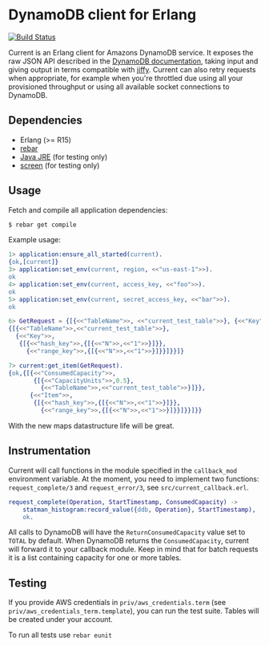 # DynamoDB client for Erlang

[![Build Status](https://travis-ci.org/GameAnalytics/current.svg?branch=master)](https://travis-ci.org/GameAnalytics/current)

Current is an Erlang client for Amazons DynamoDB service. It exposes
the raw JSON API described in the [DynamoDB documentation], taking
input and giving output in terms compatible with [jiffy][]. Current
can also retry requests when appropriate, for example when you're
throttled due using all your provisioned throughput or using all
available socket connections to DynamoDB.

## Dependencies
* Erlang (>= R15)
* [rebar][]
* [Java JRE][] (for testing only)
* [screen][] (for testing only)


## Usage

Fetch and compile all application dependencies:
```bash
$ rebar get compile
```

Example usage:
```erlang
1> application:ensure_all_started(current).
{ok,[current]}
3> application:set_env(current, region, <<"us-east-1">>).
ok
4> application:set_env(current, access_key, <<"foo">>).
ok
5> application:set_env(current, secret_access_key, <<"bar">>).
ok

6> GetRequest = {[{<<"TableName">>, <<"current_test_table">>}, {<<"Key">>, {[{<<"hash_key">>, {[{<<"N">>, <<"1">>}]}}, {<<"range_key">>, {[{<<"N">>, <<"1">>}]}}]}}]}.
{[{<<"TableName">>,<<"current_test_table">>},
  {<<"Key">>,
   {[{<<"hash_key">>,{[{<<"N">>,<<"1">>}]}},
     {<<"range_key">>,{[{<<"N">>,<<"1">>}]}}]}}]}

7> current:get_item(GetRequest).
{ok,{[{<<"ConsumedCapacity">>,
       {[{<<"CapacityUnits">>,0.5},
         {<<"TableName">>,<<"current_test_table">>}]}},
      {<<"Item">>,
       {[{<<"hash_key">>,{[{<<"N">>,<<"1">>}]}},
         {<<"range_key">>,{[{<<"N">>,<<"1">>}]}}]}}]}}
```

With the new maps datastructure life will be great.

## Instrumentation

Current will call functions in the module specified in the
`callback_mod` environment variable. At the moment, you need to
implement two functions: `request_complete/3` and `request_error/3`,
see `src/current_callback.erl`.

```erlang
request_complete(Operation, StartTimestamp, ConsumedCapacity) ->
    statman_histogram:record_value({ddb, Operation}, StartTimestamp),
    ok.
```

All calls to DynamoDB will have the `ReturnConsumedCapacity` value set
to ```TOTAL``` by default. When DynamoDB returns the
`ConsumedCapacity`, current will forward it to your callback
module. Keep in mind that for batch requests it is a list containing
capacity for one or more tables.

## Testing

If you provide AWS credentials in `priv/aws_credentials.term` (see
`priv/aws_credentials_term.template`), you can run the test
suite. Tables will be created under your account.

To run all tests use `rebar eunit`


[jiffy]: https://github.com/davisp/jiffy
[lhttpc]: https://github.com/ferd/lhttpc
[DynamoDB documentation]: http://docs.aws.amazon.com/amazondynamodb/latest/APIReference/Welcome.html
[rebar]: https://github.com/rebar/rebar
[Java JRE]: http://java.com/en/
[screen]: https://www.gnu.org/software/screen/
